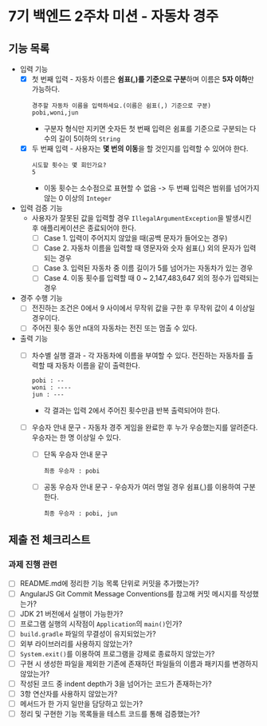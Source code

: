 # 7기 백엔드 2주차 미션 - 자동차 경주

## 기능 목록

- 입력 기능
  - [x] 첫 번째 입력 - 자동차 이름은 **쉼표(,)를 기준으로 구분**하며 이름은 **5자 이하**만 가능하다.
    ```text
    경주할 자동차 이름을 입력하세요.(이름은 쉼표(,) 기준으로 구분)
    pobi,woni,jun
    ```
    - 구분자 형식만 지키면 숫자든 첫 번째 입력은 쉼표를 기준으로 구분되는 다수의 길이 5이하의 `String`
  - [x] 두 번째 입력 - 사용자는 **몇 번의 이동**을 할 것인지를 입력할 수 있어야 한다.
    ```text
    시도할 횟수는 몇 회인가요?
    5
    ```
    - 이동 횟수는 소수점으로 표현할 수 없음 -> 두 번째 입력은 범위를 넘어가지 않는 0 이상의 `Integer`
  
- 입력 검증 기능
  - 사용자가 잘못된 값을 입력할 경우 `IllegalArgumentException`을 발생시킨 후 애플리케이션은 종료되어야 한다.
    - [ ] Case 1. 입력이 주어지지 않았을 때(공백 문자가 들어오는 경우)
    - [ ] Case 2. 자동차 이름을 입력할 때 영문자와 숫자 쉼표(,) 외의 문자가 입력되는 경우
    - [ ] Case 3. 입력된 자동차 중 이름 길이가 5를 넘어가는 자동차가 있는 경우
    - [ ] Case 4. 이동 횟수를 입력할 때 0 ~ 2,147,483,647 외의 정수가 입력되는 경우
  
- 경주 수행 기능
    - [ ] 전진하는 조건은 0에서 9 사이에서 무작위 값을 구한 후 무작위 값이 4 이상일 경우이다.
    - [ ] 주어진 횟수 동안 n대의 자동차는 전진 또는 멈출 수 있다.
    
- 출력 기능
  - [ ] 차수별 실행 결과 - 각 자동차에 이름을 부여할 수 있다. 전진하는 자동차를 출력할 때 자동차 이름을 같이 출력한다.
    ```text
    pobi : --
    woni : ----
    jun : ---
    ```
    - 각 결과는 입력 2에서 주어진 횟수만큼 반복 출력되어야 한다.
    
  - [ ] 우승자 안내 문구 - 자동차 경주 게임을 완료한 후 누가 우승했는지를 알려준다. 우승자는 한 명 이상일 수 있다.
    - [ ] 단독 우승자 안내 문구
    
      ```
      최종 우승자 : pobi
      ```
      
    - [ ] 공동 우승자 안내 문구 - 우승자가 여러 명일 경우 쉼표(,)를 이용하여 구분한다.
    
    	```text
    	최종 우승자 : pobi, jun
    	```

## 제출 전 체크리스트

### 과제 진행 관련

- [ ] README.md에 정리한 기능 목록 단위로 커밋을 추가했는가?
- [ ] AngularJS Git Commit Message Conventions를 참고해 커밋 메시지를 작성했는가?
- [ ] JDK 21 버전에서 실행이 가능한가?
- [ ] 프로그램 실행의 시작점이 `Application`의 `main()`인가?
- [ ] `build.gradle` 파일의 무결성이 유지되었는가?
- [ ] 외부 라이브러리를 사용하지 않았는가?
- [ ] `System.exit()`를 이용하여 프로그램을 강제로 종료하지 않았는가?
- [ ] 구현 시 생성한 파일을 제외한 기존에 존재하던 파일들의 이름과 패키지를 변경하지 않았는가?
- [ ] 작성된 코드 중 indent depth가 3을 넘어가는 코드가 존재하는가?
- [ ] 3항 연산자를 사용하지 않았는가?
- [ ] 메서드가 한 가지 일만을 담당하고 있는가?
- [ ] 정리 및 구현한 기능 목록들을 테스트 코드를 통해 검증했는가?